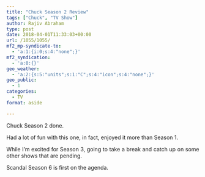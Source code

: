 ```yaml
---
title: "Chuck Season 2 Review"
tags: ["Chuck", "TV Show"]
author: Rajiv Abraham
type: post
date: 2018-04-01T11:33:03+00:00
url: /1055/1055/
mf2_mp-syndicate-to:
  - 'a:1:{i:0;s:4:"none";}'
mf2_syndication:
  - 'a:0:{}'
geo_weather:
  - 'a:2:{s:5:"units";s:1:"C";s:4:"icon";s:4:"none";}'
geo_public:
  - 1
categories:
  - TV
format: aside

---
```

<p style="text-align: justify;">
  Chuck Season 2 done.
</p>

<p style="text-align: justify;">
  Had a lot of fun with this one, in fact, enjoyed it more than Season 1.
</p>

<p style="text-align: justify;">
  While I&#8217;m excited for Season 3, going to take a break and catch up on some other shows that are pending.
</p>

<p style="text-align: justify;">
  Scandal Season 6 is first on the agenda.
</p>